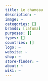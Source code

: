 ```yaml
---
title: Le chameau
description: ~
image: ~
categories: []
brands: [lafuma]
purposes: []
types: []
countries: []
logo: ~
website: ~
shop: ~
store-finder: ~
about: ~
wiki: ~
---
```

